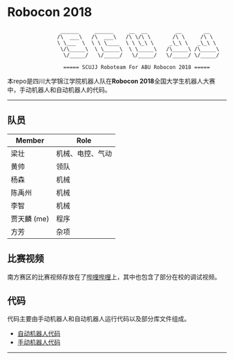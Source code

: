 # Robocon 2018

```text
                 ______     ______     __  __         __       __    
                /\  ___\   /\  ___\   /\ \/\ \       /\ \     /\ \   
                \ \___  \  \ \ \____  \ \ \_\ \     _\_\ \   _\_\ \  
                 \/\_____\  \ \_____\  \ \_____\   /\_____\ /\_____\ 
                  \/_____/   \/_____/   \/_____/   \/_____/ \/_____/                                                   

                  ===== SCUJJ Roboteam For ABU Robocon 2018 =====
```

本repo是四川大学锦江学院机器人队在**Robocon 2018**全国大学生机器人大赛中，手动机器人和自动机器人的代码。

---

## 队员

Member | Role
------ | ----
梁壮 | 机械、电控、气动
黄帅 | 领队
杨森 | 机械
陈禹州 | 机械
李智 | 机械
贾天麟 (me) | 程序
方芳 | 杂项

## 比赛视频

南方赛区的比赛视频存放在了[哔哩哔哩](https://www.bilibili.com/video/av42240922/?p=7)上，其中也包含了部分在校的调试视频。

## 代码

代码主要由手动机器人和自动机器人运行代码以及部分库文件组成。

* [自动机器人代码](/Code/AR/USER/main.c)
* [手动机器人代码](/Code/MR/USER/main.c)

---
